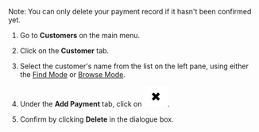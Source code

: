 
Note: You can only delete your payment record if it hasn't been confirmed yet. 

1. Go to **Customers** on the main menu. 
2. Click on the **Customer** tab.
3. Select the customer's name from the list on the left pane, using either the [Find Mode](Find%20Mode.md) or [Browse Mode](Browse%20Mode.md).

4. Under the **Add Payment** tab, click on  ![](https://github.com/Fx-Professional-Services/HorizonDocs/blob/main/assets/add_payment_delete_icon.png). 
5. Confirm by clicking **Delete** in the dialogue box. 


